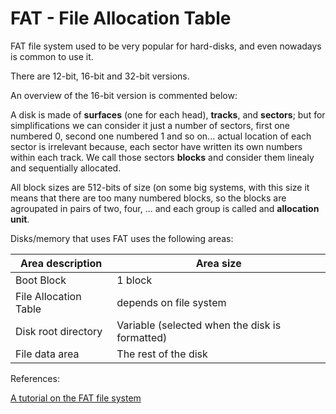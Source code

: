# FAT - File Allocation Table

FAT file system used to be very popular for hard-disks, and even nowadays is common to use it.

There are 12-bit, 16-bit and 32-bit versions.

An overview of the 16-bit version is commented below:

A disk is made of __surfaces__ (one for each head), __tracks__, and __sectors__; but for simplifications we can consider it just a number
of sectors, first one numbered 0, second one numbered 1 and so on... actual location of each sector is irrelevant because, each sector
have written its own numbers within each track. We call those sectors __blocks__ and consider them linealy and sequentially allocated.

All block sizes are 512-bits of size (on some big systems, with this size it means that there are too many numbered blocks, so the
blocks are agroupated in pairs of two, four, ... and each group is called and __allocation unit__.

Disks/memory that uses FAT uses the following areas:

| Area description | Area size |
|---|---|
| Boot Block | 1 block | 
| File Allocation Table | depends on file system |
| Disk root directory | Variable (selected when the disk is formatted) |
| File data area | The rest of the disk | 





References:

[A tutorial on the FAT file system](http://www.tavi.co.uk/phobos/fat.html)

